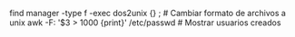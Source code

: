 find manager -type f -exec dos2unix {} \; # Cambiar formato de archivos a unix
awk -F: '$3 > 1000 {print}' /etc/passwd # Mostrar usuarios creados
